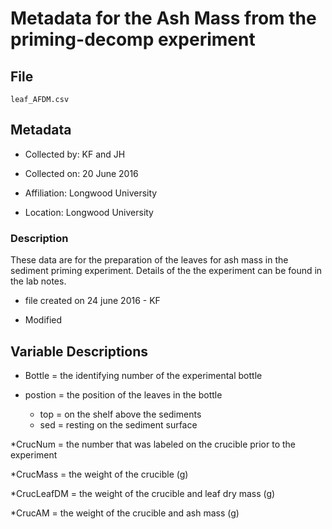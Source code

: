 # Metadata for the Ash Mass from the priming-decomp experiment

## File

`leaf_AFDM.csv`

## Metadata

* Collected by: KF and JH

* Collected on: 20 June 2016

* Affiliation: Longwood University

* Location: Longwood University

### Description

These data are for the preparation of the leaves for ash mass in the sediment priming experiment. Details of the the experiment can be found in the lab notes.


* file created on 24 june 2016 - KF

* Modified

## Variable Descriptions

* Bottle = the identifying number of the experimental bottle

* postion = the position of the leaves in the bottle
  * top = on the shelf above the sediments
  * sed = resting on the sediment surface

*CrucNum = the number that was labeled on the crucible prior to the experiment

*CrucMass = the weight of the crucible (g)

*CrucLeafDM = the weight of the crucible and leaf dry mass (g)

*CrucAM = the weight of the crucible and ash mass (g)